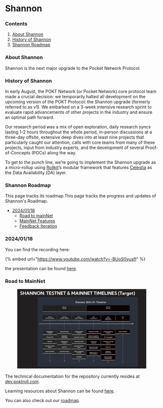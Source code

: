 # Shannon

### Contents&#x20;

1. [About Shannon ](shannon.md#about-shannon)
2. [History of Shannon ](shannon.md#history-of-shannon)
3. [Shannon Roadmap ](shannon.md#shannon-roadmap)

### About Shannon&#x20;

Shannon is the next major upgrade to the Pocket Network Protocol.&#x20;



### History of Shannon&#x20;

In early August, the POKT Network (or Pocket Network) core protocol team made a crucial decision: we temporarily halted all development on the upcoming version of the POKT Protocol: the Shannon upgrade (formerly referred to as v1). We embarked on a 3-week intensive research sprint to evaluate rapid advancements of other projects in the industry and ensure an optimal path forward.

Our research period was a mix of open exploration, daily research syncs lasting 1-2 hours throughout the whole period, in-person discussions at a three-day offsite, extensive deep dives into at least nine projects that particularly caught our attention, calls with core teams from many of these projects, input from industry experts, and the development of several Proof-of-Concepts (POCs) along the way.

To get to the punch line, we’re going to implement the Shannon upgrade as a micro-rollup using [Rollkit](http://web.archive.org/web/20231006003924/https://rollkit.dev/)’s modular framework that features [Celestia](http://web.archive.org/web/20231006003924/https://celestia.org/) as the Data Availability (DA) layer.



### Shannon Roadmap&#x20;

This page tracks its roadmap.This page tracks the progress and updates of Shannon's Roadmap.

* ​[2024/01/18](https://docs.pokt.network/readme/our-protocol/shannon/roadmap#20240118)​
  * ​[Road to mainNet](https://docs.pokt.network/readme/our-protocol/shannon/roadmap#road-to-mainnet)​
  * ​[MainNet Features](https://docs.pokt.network/readme/our-protocol/shannon/roadmap#mainnet-features)​
  * ​[Feedback Iteration](https://docs.pokt.network/readme/our-protocol/shannon/roadmap#feedback-iteration)​

### 2024/01/18 <a href="#id-2024-01-18" id="id-2024-01-18"></a>

You can find the recording here:&#x20;

{% embed url="https://www.youtube.com/watch?v=-BUoS0yusfI" %}

the presentation can be found [here](https://docs.google.com/presentation/d/1IOiIZjY192RP9FkI1nXdV4I7YcuNkrSIKFIVs25M-TM/edit).​

### Road to MainNet <a href="#road-to-mainnet" id="road-to-mainnet"></a>



<figure><img src="../../.gitbook/assets/CleanShot 2024-02-21 at 18.29.17@2x.png" alt=""><figcaption></figcaption></figure>

The technical documentation for the repository currently resides at [dev.poktroll.com](https://dev.poktroll.com).

Learning resources about Shannon can be found [here](https://github.com/pokt-network/pocket/blob/main/docs/learning/README.md).

You can also check out our [roadmap](broken-reference).
